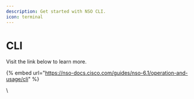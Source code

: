 ```yaml
---
description: Get started with NSO CLI.
icon: terminal
---
```


# CLI

Visit the link below to learn more.

{% embed url="https://nso-docs.cisco.com/guides/nso-6.1/operation-and-usage/cli" %}

\

